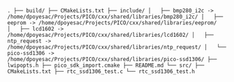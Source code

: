 `.
├── build/
├── CMakeLists.txt
├── include/
│   ├── bmp280_i2c -> /home/dpoyesac/Projects/PICO/cxx/shared/libraries/bmp280_i2c/
│   ├── eeprom -> /home/dpoyesac/Projects/PICO/cxx/shared/libraries/eeprom/
│   ├── lcd1602 -> /home/dpoyesac/Projects/PICO/cxx/shared/libraries/lcd1602/
│   ├── ntp_request -> /home/dpoyesac/Projects/PICO/cxx/shared/libraries/ntp_request/
│   └── pico-ssd1306 -> /home/dpoyesac/Projects/PICO/cxx/shared/libraries/pico-ssd1306/
├── lwipopts.h
├── pico_sdk_import.cmake
├── README.md
└── src/
    ├── CMakeLists.txt
    ├── rtc_ssd1306_test.c
    └── rtc_ssd1306_test.h`
